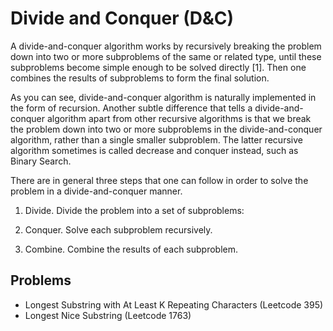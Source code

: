 # Divide and Conquer (D&C)

A divide-and-conquer algorithm works by recursively breaking the problem down into two or more subproblems of the same or related type, until these subproblems become simple enough to be solved directly [1]. Then one combines the results of subproblems to form the final solution.

As you can see, divide-and-conquer algorithm is naturally implemented in the form of recursion. Another subtle difference that tells a divide-and-conquer algorithm apart from other recursive algorithms is that we break the problem down into two or more subproblems in the divide-and-conquer algorithm, rather than a single smaller subproblem. The latter recursive algorithm sometimes is called decrease and conquer instead, such as Binary Search.

There are in general three steps that one can follow in order to solve the problem in a divide-and-conquer manner.

1. Divide. Divide the problem into a set of subproblems:

2. Conquer. Solve each subproblem recursively.

3. Combine. Combine the results of each subproblem.

## Problems

- Longest Substring with At Least K Repeating Characters (Leetcode 395)
- Longest Nice Substring (Leetcode 1763)
